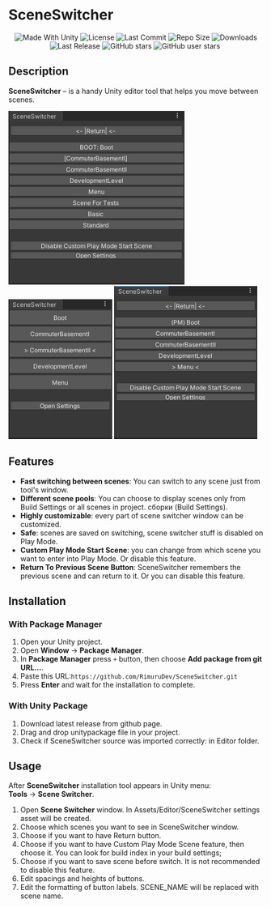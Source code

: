 <p align="center"><h1>SceneSwitcher</h1></p>
<p align="center">
  <a>
    <img alt="Made With Unity" src="https://img.shields.io/badge/made%20with-Unity-57b9d3.svg?logo=Unity">
  </a>
  <a>
    <img alt="License" src="https://img.shields.io/github/license/RimuruDev/SceneSwitcher?logo=github">
  </a>
  <a>
    <img alt="Last Commit" src="https://img.shields.io/github/last-commit/RimuruDev/SceneSwitcher?logo=Mapbox&color=orange">
  </a>
  <a>
    <img alt="Repo Size" src="https://img.shields.io/github/repo-size/RimuruDev/SceneSwitcher?logo=VirtualBox">
  </a>
  <a>
    <img alt="Downloads" src="https://img.shields.io/github/downloads/RimuruDev/SceneSwitcher/total?color=brightgreen">
  </a>
  <a>
    <img alt="Last Release" src="https://img.shields.io/github/v/release/RimuruDev/SceneSwitcher?include_prereleases&logo=Dropbox&color=yellow">
  </a>
  <a>
    <img alt="GitHub stars" src="https://img.shields.io/github/stars/RimuruDev/SceneSwitcher?branch=main&label=Stars&logo=GitHub&logoColor=ffffff&labelColor=282828&color=informational&style=flat">
  </a>
  <a>
    <img alt="GitHub user stars" src="https://img.shields.io/github/stars/RimuruDev?affiliations=OWNER&branch=main&label=User%20Stars&logo=GitHub&logoColor=ffffff&labelColor=282828&color=informational&style=flat">
  </a>
  <a>
    <img alt="" src="https://img.shields.io/github/watchers/RimuruDev/SceneSwitcher?style=flat">
  </a>
</p>

## Description

**SceneSwitcher** – is a handy Unity editor tool that helps you move between scenes.

![alt text](https://github.com/destructive-crab/SceneSwitcher/blob/main/Screenshots/Custom.png)
![alt text](https://github.com/destructive-crab/SceneSwitcher/blob/main/Screenshots/Minimal.png)
![alt text](https://github.com/destructive-crab/SceneSwitcher/blob/main/Screenshots/Full.png)

## Features

- **Fast switching between scenes**: You can switch to any scene just from tool's window.
- **Different scene pools**: You can choose to display scenes only from Build Settings or all scenes in project.
  сборки (Build Settings).
- **Highly customizable**: every part of scene switcher window can be customized.
- **Safe**: scenes are saved on switching, scene switcher stuff is disabled on Play Mode.
- **Custom Play Mode Start Scene**: you can change from which scene you want to enter into Play Mode. Or disable this feature.
- **Return To Previous Scene Button**: SceneSwitcher remembers the previous scene and can return to it. Or you can disable this feature.

## Installation
### With Package Manager
1. Open your Unity project.
2. Open **Window** → **Package Manager**.
3. In **Package Manager** press `+` button, then choose **Add package from git URL...**.
4. Paste this URL:`https://github.com/RimuruDev/SceneSwitcher.git`
5. Press **Enter** and wait for the installation to complete.
### With Unity Package 
1. Download latest release from github page.
2. Drag and drop unitypackage file in your project.
3. Check if SceneSwitcher source was imported correctly: in Editor folder.

## Usage

After **SceneSwitcher** installation tool appears in Unity menu:  
**Tools** → **Scene Switcher**.

1. Open **Scene Switcher** window. In Assets/Editor/SceneSwitcher settings asset will be created.
2. Choose which scenes you want to see in SceneSwitcher window.
3. Choose if you want to have Return button.
4. Choose if you want to have Custom Play Mode Scene feature, then choose it. You can look for build index in your build settings;
5. Choose if you want to save scene before switch. It is not recommended to disable this feature.
6. Edit spacings and heights of buttons.
7. Edit the formatting of button labels. SCENE_NAME will be replaced with scene name. 
